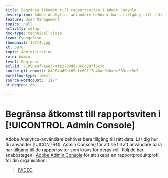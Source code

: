 ```yaml
---
title: Begränsa åtkomst till rapportsviten i Admin Console
description: Adobe Analytics-användare behöver bara tillgång till rätt data. Lär dig hur du använder Admin Console för att se till att användare bara har tillgång till de rapportsviter som är nödvändiga för deras roll. Följ de här stegen i Adobe Admin Console för att skapa en rapportsvitspecifik produktprofil i din organisation.
feature: User Management
topics: null
activity: setup
doc-type: technical video
team: Evangelism
thumbnail: 37714.jpg
kt: 5870
topic: Administration
role: Admin
level: Beginner
exl-id: 71050e4f-a6e3-4fe2-88dd-866d207f6c7c
source-git-commit: 84984ad9bf65cfc69117e40ac0e0cfe503cac5e5
workflow-type: tm+mt
source-wordcount: '117'
ht-degree: 0%

---
```


# Begränsa åtkomst till rapportsviten i [!UICONTROL Admin Console]

Adobe Analytics-användare behöver bara tillgång till rätt data. Lär dig hur du använder [!UICONTROL Admin Console] för att se till att användare bara har tillgång till de rapportsviter som krävs för deras roll. Följ de här snabbstegen i [Adobe Admin Console](https://adminconsole.adobe.com/) för att skapa en rapportproduktprofil för din organisation.

>[!VIDEO](https://video.tv.adobe.com/v/37714/?quality=12&learn=on)
